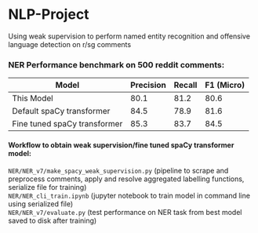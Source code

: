 # NLP-Project
Using weak supervision to perform named entity recognition and offensive language detection on r/sg comments

### NER Performance benchmark on 500 reddit comments:
|Model     |Precision|Recall|F1 (Micro)|
| -------- | ------- | ---- | ---- |
|This Model|80.1|81.2|80.6|
|Default spaCy transformer|84.5|78.9|81.6|
|Fine tuned spaCy transformer|85.3|83.7|84.5|  
  
#### Workflow to obtain weak supervision/fine tuned spaCy transformer model:  
`NER/NER_v7/make_spacy_weak_supervision.py` (pipeline to scrape and preprocess comments, apply and resolve aggregated labelling functions, serialize file for training)  
`NER/NER_cli_train.ipynb` (jupyter notebook to train model in command line using serialized file)  
`NER/NER_v7/evaluate.py` (test performance on NER task from best model saved to disk after training)  
